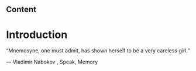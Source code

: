 Content
---
# Introduction
“Mnemosyne, one must admit, has shown herself to be a very careless girl.”

― Vladimir Nabokov , Speak, Memory 
